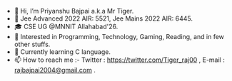 - 👋 Hi, I’m Priyanshu Bajpai a.k.a Mr Tiger.
- 🎯 Jee Advanced 2022 AIR: 5521, Jee Mains 2022 AIR: 6445.
- 🎓 CSE UG @MNNIT Allahabad'26.
- 👀 Interested in Programming, Technology, Gaming, Reading, and in few other stuffs.
- 🌱 Currently learning C language.
- 📫 How to reach me :- Twitter : https://twitter.com/Tiger_raj00 , E-mail : rajbajpai2004@gmail.com .

<!---
Tiger-raj/Tiger-raj is a ✨ special ✨ repository because its `README.md` (this file) appears on your GitHub profile.
You can click the Preview link to take a look at your changes.
--->

